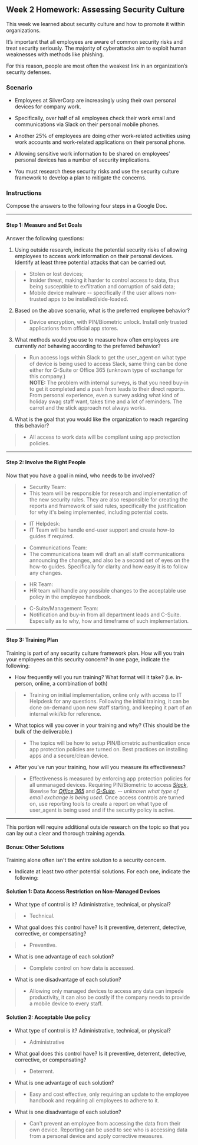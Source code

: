 ## Week 2 Homework: Assessing Security Culture

This week we learned about security culture and how to promote it within organizations.

It’s important that all employees are aware of common security risks and treat security seriously. The majority of cyberattacks aim to exploit human weaknesses with methods like phishing.

For this reason, people are most often the weakest link in an organization’s security defenses.

### Scenario

- Employees at SilverCorp are increasingly using their own personal devices for company work.

- Specifically, over half of all employees check their work email and communications via Slack on their personal mobile phones.

- Another 25% of employees are doing other work-related activities using work accounts and work-related applications on their personal phone.

- Allowing sensitive work information to be shared on employees’ personal devices has a number of security implications.

- You must research these security risks and use the security culture framework to develop a plan to mitigate the concerns.

### Instructions

Compose the answers to the following four steps in a Google Doc.

---
#### Step 1: Measure and Set Goals

Answer the following questions:

1. Using outside research, indicate the potential security risks of allowing employees to access work information on their personal devices. Identify at least three potential attacks that can be carried out.
>  * Stolen or lost devices;
>  * Insider threat, making it harder to control access to data, thus being susceptible to exfiltration and corruption of said data;
>  * Mobile device malware -- specifically if the user allows non-trusted apps to be installed/side-loaded.

2. Based on the above scenario, what is the preferred employee behavior?
>  * Device encryption, with PIN/Biometric unlock. Install only trusted applications from official app stores.

3. What methods would you use to measure how often employees are currently _not_ behaving according to the preferred behavior?
>  * Run access logs within Slack to get the user_agent on what type of device is being used to access Slack, same thing can be done either for G-Suite or Office 365 (unknown type of exchange for this company.)
\
>**NOTE:** The problem with internal surveys, is that you need buy-in to get it completed and a push from leads to their direct reports. From personal experience, even a survey asking what kind of holiday swag staff want, takes time and a lot of reminders. The carrot and the stick approach not always works.

4. What is the goal that you would like the organization to reach regarding this behavior?
>   * All access to work data will be compliant using app protection policies.

---
#### Step 2: Involve the Right People

Now that you have a goal in mind, who needs to be involved?  

>* Security Team:
>  * This team will be responsible for research and implementation of the new security rules.
They are also responsible for creating the reports and framework of said rules, specifically the justification for why it's being implemented, including potential costs.

>* IT Helpdesk:
>  * IT Team will be handle end-user support and create how-to guides if required.

>* Communications Team:
>  * The communications team will draft an all staff communications announcing the changes, and also be a second set of eyes on the how-to guides. Specifically for clarity and how easy it is to follow any changes.

>* HR Team:
>  * HR team will handle any possible changes to the acceptable use policy in the employee handbook.

>* C-Suite/Management Team:
>  * Notification and buy-in from all department leads and C-Suite. Especially as to why, how and timeframe of such implementation.

---
#### Step 3: Training Plan

Training is part of any security culture framework plan. How will you train your employees on this security concern? In one page, indicate the following:

* How frequently will you run training? What format will it take? (i.e. in-person, online, a combination of both)
>  * Training on initial implementation, online only with access to IT Helpdesk for any questions. Following the initial training, it can be done on-demand upon new staff starting, and keeping it part of an internal wiki/kb for reference.


* What topics will you cover in your training and why? (This should be the bulk of the deliverable.)
>  * The topics will be how to setup PIN/Biometric authentication once app protection policies are turned on. Best practices on installing apps and a secure/clean device.


* After you’ve run your training, how will you measure its effectiveness?
>  * Effectiveness is measured by enforcing app protection policies for all unmanaged devices. Requiring PIN/Biometric to access *[Slack](https://slack.com/help/articles/360033808693-Require-a-mobile-passcode-on-Enterprise-Grid-)*, likewise for *[Office 365](https://docs.microsoft.com/en-us/mem/intune/apps/app-protection-policy)* and *[G-Suite](https://cloud.google.com/identity/solutions/secure-corp-on-personal-devices)*. *-- unknown what type of email exchange is being used.* Once access controls are turned on, use reporting tools to create a report on what type of user_agent is being used and if the security policy is active.

---
This portion will require additional outside research on the topic so that you can lay out a clear and thorough training agenda.

#### Bonus: Other Solutions

Training alone often isn't the entire solution to a security concern.

- Indicate at least two other potential solutions. For each one, indicate the following:

#### Solution 1: Data Access Restriction on Non-Managed Devices

- What type of control is it? Administrative, technical, or physical?
> - Technical.


- What goal does this control have? Is it preventive, deterrent, detective, corrective, or compensating?
> - Preventive.  


- What is one advantage of each solution?
> - Complete control on how data is accessed.


- What is one disadvantage of each solution?
> - Allowing only managed devices to access any data can impede productivity, it can also be costly if the company needs to provide a mobile device to every staff.

#### Solution 2: Acceptable Use policy

- What type of control is it? Administrative, technical, or physical?
> - Administrative


- What goal does this control have? Is it preventive, deterrent, detective, corrective, or compensating?
> -  Deterrent.


- What is one advantage of each solution?
> -  Easy and cost effective, only requiring an update to the employee handbook and requiring all employees to adhere to it.


- What is one disadvantage of each solution?
> - Can't prevent an employee from accessing the data from their own device. Reporting can be used to see who is accessing data from a personal device and apply corrective measures.
